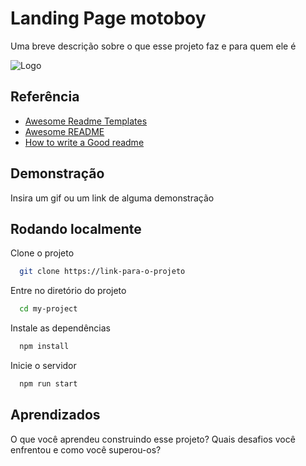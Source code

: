 # Landing Page motoboy

Uma breve descrição sobre o que esse projeto faz e para quem ele é


![Logo](https://dev-to-uploads.s3.amazonaws.com/uploads/articles/th5xamgrr6se0x5ro4g6.png)


## Referência

 - [Awesome Readme Templates](https://awesomeopensource.com/project/elangosundar/awesome-README-templates)
 - [Awesome README](https://github.com/matiassingers/awesome-readme)
 - [How to write a Good readme](https://bulldogjob.com/news/449-how-to-write-a-good-readme-for-your-github-project)


## Demonstração

Insira um gif ou um link de alguma demonstração


## Rodando localmente

Clone o projeto

```bash
  git clone https://link-para-o-projeto
```

Entre no diretório do projeto

```bash
  cd my-project
```

Instale as dependências

```bash
  npm install
```

Inicie o servidor

```bash
  npm run start
```


## Aprendizados

O que você aprendeu construindo esse projeto? Quais desafios você enfrentou e como você superou-os?

